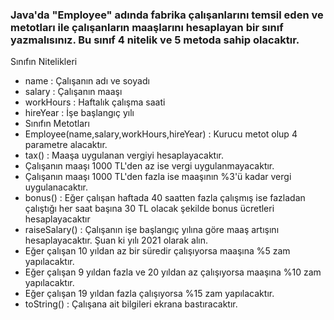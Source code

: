 <h3>Java'da "Employee" adında fabrika çalışanlarını temsil eden ve metotları ile çalışanların maaşlarını hesaplayan bir sınıf yazmalısınız. Bu sınıf 4 nitelik ve 5 metoda sahip olacaktır.
</h3>
Sınıfın Nitelikleri
<ul> 
<li>name : Çalışanın adı ve soyadı</li>
<li>salary : Çalışanın maaşı</li>
<li>workHours : Haftalık çalışma saati</li>
<li>hireYear : İşe başlangıç yılı</li>
<li>Sınıfın Metotları</li>

<li>Employee(name,salary,workHours,hireYear) : Kurucu metot olup 4 parametre alacaktır.</li>
<li>tax() : Maaşa uygulanan vergiyi hesaplayacaktır.</li>
<li>Çalışanın maaşı 1000 TL'den az ise vergi uygulanmayacaktır.</li>
<li>Çalışanın maaşı 1000 TL'den fazla ise maaşının %3'ü kadar vergi uygulanacaktır.</li>
<li>bonus() : Eğer çalışan haftada 40 saatten fazla çalışmış ise fazladan çalıştığı her saat başına 30 TL olacak şekilde bonus ücretleri hesaplayacaktır</li>
<li>raiseSalary() : Çalışanın işe başlangıç yılına göre maaş artışını hesaplayacaktır. Şuan ki yılı 2021 olarak alın.</li>
<li>Eğer çalışan 10 yıldan az bir süredir çalışıyorsa maaşına %5 zam yapılacaktır.</li>
<li>Eğer çalışan 9 yıldan fazla ve 20 yıldan az çalışıyorsa maaşına %10 zam yapılacaktır.</li>
<li>Eğer çalışan 19 yıldan fazla çalışıyorsa %15 zam yapılacaktır.</li>
<li>toString() : Çalışana ait bilgileri ekrana bastıracaktır.</li>

</ul>